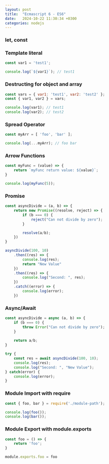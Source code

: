 ```yaml
---
layout: post
title:  "Ecmascript 6 - ES6"
date:   2024-10-22 11:30:34 +0300
categories: nodejs
---
```

### let, const
### Template literal

```js
const var1 = 'test1';

console.log(`${var1}`); // test1
```

### Destructing for object and array

```js
const vars = { var1: 'test1', var2: 'test2' };
const { var1, var2 } = vars;

console.log(var1); // test1
console.log(var2); // test2
```

### Spread Operator

```js
const myArr = [ 'foo', 'bar' ];

console.log(...myArr); // foo bar
```

### Arrow Functions

```js
const myFunc = (value) => {
    return `myFunc return value: ${value}`;
}

console.log(myFunc(5));
```

### Promise

```js
const asyncDivide = (a, b) => {
    return new Promise((resolve, reject) => {
        if (b === 0) {
            reject("Can not divide by zero");
        }

        resolve(a/b);
    })
}

asyncDivide(100, 10)
    .then((res) => {
        console.log(res);
        return "New Value"
    })
    .then((res) => {
        console.log("Second: ", res);
    })
    .catch((error) => {
        console.log(error);
    })
```

### Async/Await

```js
const asyncDivide = async (a, b) => {
    if (b === 0) {
        throw Error("Can not divide by zero");
    }
    
    return a/b;
}

try {
    const res = await asyncDivide(100, 10);
    console.log(res);
    console.log("Second: ", "New Value");
} catch(error) {
    console.log(error);
}
```

### Module Import with require

```js
const { foo, bar } = require('./module-path');

console.log(foo());
console.log(bar());
```

### Module Export with module.exports

```js
const foo = () => {
    return 'foo';
}

module.exports.foo = foo
```